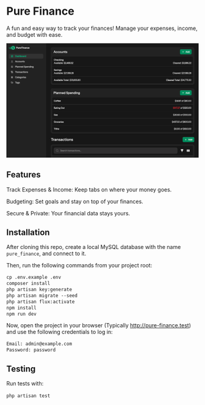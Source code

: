 # Pure Finance

A fun and easy way to track your finances! Manage your expenses, income, and budget with ease.

![Screenshot](screenshot.png)

## Features

Track Expenses & Income: Keep tabs on where your money goes.

Budgeting: Set goals and stay on top of your finances.

Secure & Private: Your financial data stays yours.

## Installation

After cloning this repo, create a local MySQL database with the name `pure_finance`, and connect to it.

Then, run the following commands from your project root:

```
cp .env.example .env
composer install
php artisan key:generate
php artisan migrate --seed
php artisan flux:activate
npm install
npm run dev
```

Now, open the project in your browser (Typically http://pure-finance.test) and use the following credentials to log in:

```
Email: admin@example.com
Password: password
```

## Testing

Run tests with:

`php artisan test`
